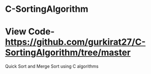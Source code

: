 # C-SortingAlgorithm
# View Code- https://github.com/gurkirat27/C-SortingAlgorithm/tree/master
Quick Sort and Merge Sort using C algorithms

